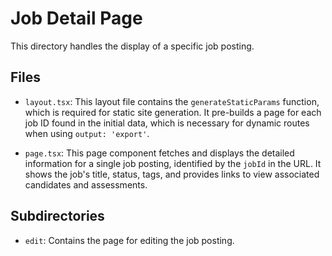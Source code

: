 # Job Detail Page

This directory handles the display of a specific job posting.

## Files

-   `layout.tsx`: This layout file contains the `generateStaticParams` function, which is required for static site generation. It pre-builds a page for each job ID found in the initial data, which is necessary for dynamic routes when using `output: 'export'`.

-   `page.tsx`: This page component fetches and displays the detailed information for a single job posting, identified by the `jobId` in the URL. It shows the job's title, status, tags, and provides links to view associated candidates and assessments.

## Subdirectories

-   `edit`: Contains the page for editing the job posting.
